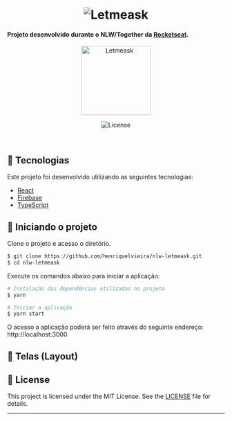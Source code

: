 <h1 align="center">
    <img alt="Letmeask" title="Letmeask" src=".github/cover.svg" />
</h1>

#### Projeto desenvolvido durante o NLW/Together da [Rocketseat](https://rocketseat.com.br).

<p align="center">
  <img alt="Letmeask" src=".github/logo.svg" width="160px">
</p>

<p align="center">
  <img  src="https://img.shields.io/static/v1?label=license&message=MIT&color=5965E0&labelColor=121214" alt="License">
</p>

<br>

## 🧪 Tecnologias

Este projeto foi desenvolvido utilizando as seguintes tecnologias:

- [React](https://reactjs.org)
- [Firebase](https://firebase.google.com/)
- [TypeScript](https://www.typescriptlang.org/)

## 🚀 Iniciando o projeto

Clone o projeto e acesso o diretório.

```bash
$ git clone https://github.com/henriquelvieira/nlw-letmeask.git
$ cd nlw-letmeask
```

Execute os comandos abaixo para iniciar a aplicação:
```bash
# Instalação das dependências utilizadas no projeto
$ yarn

# Iniciar a aplicação
$ yarn start
```
O acesso a aplicação poderá ser feito através do seguinte endereço: http://localhost:3000

## 🔖 Telas (Layout)



## 📝 License

This project is licensed under the MIT License. See the [LICENSE](LICENSE.md) file for details.


---